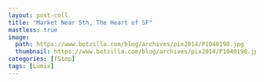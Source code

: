 ```yaml
---
layout: post-coll
title: "Market Near 5th, The Heart of SF"
mastless: true
image:
  path: https://www.botzilla.com/blog/archives/pix2014/P1040198.jpg
  thumbnail: https://www.botzilla.com/blog/archives/pix2014/P1040198.jpg
categories: [fStop]
tags: [Lumix]
---
```



